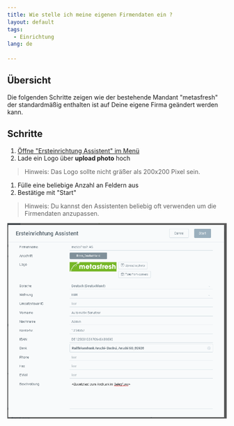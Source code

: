 ```yaml
---
title: Wie stelle ich meine eigenen Firmendaten ein ?
layout: default
tags:
  - Einrichtung
lang: de

---
```

## Übersicht
Die folgenden Schritte zeigen wie der bestehende Mandant "metasfresh" der standardmäßig enthalten ist auf Deine eigene Firma geändert werden kann.

## Schritte

1. [Öffne "Ersteinrichtung Assistent" im Menü](Menu)
1. Lade ein Logo über **upload photo** hoch
 > Hinweis: Das Logo sollte nicht gräßer als 200x200 Pixel sein.

1. Fülle eine beliebige Anzahl an Feldern aus
1. Bestätige mit "Start"
> Hinweis: Du kannst den Assistenten beliebig oft verwenden um die Firmendaten anzupassen.


![](assets/Ersteinrichtung-de26a.png)
